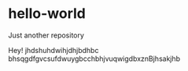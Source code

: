 # hello-world
Just another repository

Hey!
jhdshuhdwihjdhjbdhbc
bhsqgdfgvcsufdwuygbcchbhjvuqwigdbxznBjhsakjhb
